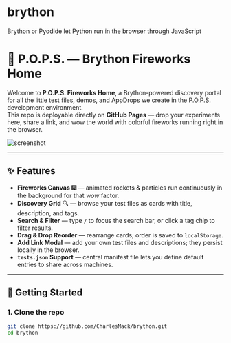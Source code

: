 # brython
Brython or Pyodide let Python run in the browser through JavaScript
# 🌌 P.O.P.S. — Brython Fireworks Home

Welcome to **P.O.P.S. Fireworks Home**, a Brython-powered discovery portal for all the little test files, demos, and AppDrops we create in the P.O.P.S. development environment.  
This repo is deployable directly on **GitHub Pages** — drop your experiments here, share a link, and wow the world with colorful fireworks running right in the browser.

![screenshot](./docs/screenshot-fireworks.png)

---

## ✨ Features

- **Fireworks Canvas** 🎆 — animated rockets & particles run continuously in the background for that *wow* factor.
- **Discovery Grid** 🔍 — browse your test files as cards with title, description, and tags.
- **Search & Filter** — type `/` to focus the search bar, or click a tag chip to filter results.
- **Drag & Drop Reorder** — rearrange cards; order is saved to `localStorage`.
- **Add Link Modal** — add your own test files and descriptions; they persist locally in the browser.
- **`tests.json` Support** — central manifest file lets you define default entries to share across machines.

---

## 🚀 Getting Started

### 1. Clone the repo
```bash
git clone https://github.com/CharlesMack/brython.git
cd brython

